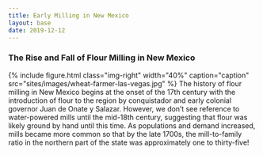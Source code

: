 ```yaml
---
title: Early Milling in New Mexico
layout: base
date: 2019-12-12
---
```


### The Rise and Fall of Flour Milling in New Mexico

{% include figure.html
  class="img-right"
  width="40%"
  caption="caption"
  src="sites/images/wheat-farmer-las-vegas.jpg"
%}
The history of flour milling in New Mexico begins at the onset of the 17th century with the introduction of flour to the region by conquistador and early colonial governor Juan de Onate y Salazar. However, we don’t see reference to water-powered mills until the mid-18th century, suggesting that flour was likely ground by hand until this time. As populations and demand increased, mills became more common so that by the late 1700s, the mill-to-family ratio in the northern part of the state was approximately one to thirty-five!  
